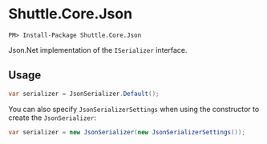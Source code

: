 # Shuttle.Core.Json

```
PM> Install-Package Shuttle.Core.Json
```

Json.Net implementation of the `ISerializer` interface.

## Usage

``` c#
var serializer = JsonSerializer.Default();
````

You can also specify `JsonSerializerSettings` when using the constructor to create the `JsonSerializer`:

``` c#
var serializer = new JsonSerializer(new JsonSerializerSettings());
````
